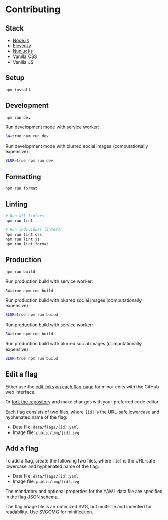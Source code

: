 # Contributing

## Stack

- [Node.js](https://nodejs.org/)
- [Eleventy](https://www.11ty.dev/)
- [Nunjucks](https://mozilla.github.io/nunjucks/)
- Vanilla CSS
- Vanilla JS

## Setup

```sh
npm install
```

## Development

```sh
npm run dev
```

Run development mode with service worker:

```sh
SW=true npm run dev
```

Run development mode with blurred social images (computationally expensive):

```sh
BLUR=true npm run dev
```

## Formatting

```sh
npm run format
```

## Linting

```sh
# Run all linters
npm run lint

# Run individual linters
npm run lint:css
npm run lint:js
npm run lint:format
```

## Production

```sh
npm run build
```

Run production build with service worker:

```sh
SW=true npm run build
```

Run production build with blurred social images (computationally expensive):

```sh
BLUR=true npm run build
```

Run production build with service worker:

```sh
SW=true npm run build
```

Run production build with blurred social images (computationally expensive):

```sh
BLUR=true npm run build
```

## Edit a flag

Either use the [edit links on each flag page](https://flag.is/non-binary/) for minor edits with the GitHub web interface.

Or [fork the repository](https://github.com/mvsde/flag.is/fork) and make changes with your preferred code editor.

Each flag consists of two files, where `[id]` is the URL-safe lowercase and hyphenated name of the flag:

- Data file: `data/flags/[id].yaml`
- Image file: `public/img/[id].svg`

## Add a flag

To add a flag, create the following two files, where `[id]` is the URL-safe lowercase and hyphenated name of the flag:

- Data file: `data/flags/[id].yaml`
- Image file: `public/img/[id].svg`

The mandatory and optional properties for the YAML data file are specified in the [flag JSON schema](schemas/flag.yaml).

The flag image file is an optimized SVG, but multiline and indented for readability. Use [SVGOMG](https://jakearchibald.github.io/svgomg/) for minification.
